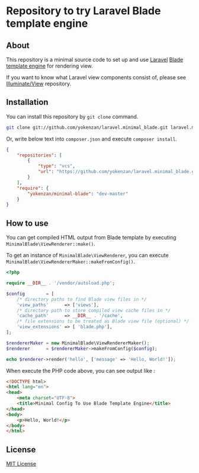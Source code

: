 # Repository to try Laravel Blade template engine

## About

This repository is a minimal source code to set up and use [Laravel](https://laravel.com/) [Blade template engine](https://laravel.com/docs/6.x/blade) for rendering view.

If you want to know what Laravel view components consist of, please see [Illuminate/View](https://github.com/illuminate/view) repository.


## Installation

You can install this repository by `git clone` command.

```sh
git clone git://github.com/yokenzan/laravel.minimal_blade.git laravel.minimal_blade
```

Or, write below text into `composer.json` and execute `composer install`.

```json:composer.json
{
    "repositories": [
        {
            "type": "vcs",
            "url": "https://github.com/yokenzan/laravel.minimal_blade.git"
        }
    ],
    "require": {
        "yokenzan/minimal-blade": "dev-master"
    }
}
```


## How to use

You can get compiled HTML output from Blade template by executing `MinimalBlade\ViewRenderer::make()`.

To get an instance of `MinimalBlade\ViewRenderer`, you can execute `MinimalBlade\ViewRendererMaker::makeFromConfig()`.

```php
<?php

require __DIR__ . '/vendor/autoload.php';

$config        = [
    /* directory paths to find Blade view files in */
    'view_paths'      => ['views'],
    /* directory path to store compiled view cache files in */
    'cache_path'      => __DIR__ . '/cache',
    /* file extensions to be treated as Blade view file (optional) */
    'view_extensions' => [ 'blade.php'],
];

$rendererMaker = new MinimalBlade\ViewRendererMaker();
$renderer      = $rendererMaker->makeFromConfig($config);

echo $renderer->render('hello', ['message' => 'Hello, World!']);
```

When execute the PHP code above, you can see output like : 

```html
<!DOCTYPE html>
<html lang="en">
<head>
    <meta charset="UTF-8">
    <title>Minimal Config To Use Blade Template Engine</title>
</head>
<body>
    <p>Hello, World!</p>
</body>
</html>
```

## License

[MIT License](https://opensource.org/licenses/mit-license.php)
